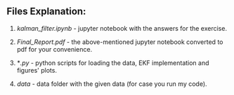 ## Files Explanation:

1. *kalman_filter.ipynb* - jupyter notebook with the answers for the exercise.
	
1. *Final_Report.pdf* - the above-mentioned jupyter notebook converted to pdf for your convenience.

1. **.py* - python scripts for loading the data, EKF implementation and figures' plots.

1. *data* - data folder with the given data (for case you run my code).